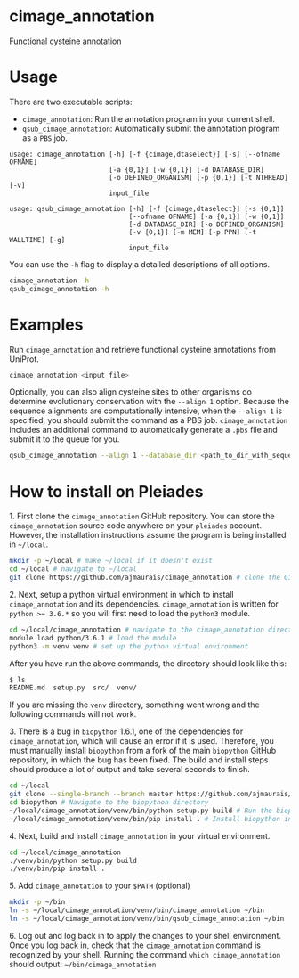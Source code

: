 # cimage_annotation
Functional cysteine annotation

# Usage
There are two executable scripts:

* `cimage_annotation`: Run the annotation program in your current shell.
* `qsub_cimage_annotation`: Automatically submit the annotation program as a `PBS` job.

```
usage: cimage_annotation [-h] [-f {cimage,dtaselect}] [-s] [--ofname OFNAME]
                         [-a {0,1}] [-w {0,1}] [-d DATABASE_DIR]
                         [-o DEFINED_ORGANISM] [-p {0,1}] [-t NTHREAD] [-v]
                         input_file

usage: qsub_cimage_annotation [-h] [-f {cimage,dtaselect}] [-s {0,1}]
                              [--ofname OFNAME] [-a {0,1}] [-w {0,1}]
                              [-d DATABASE_DIR] [-o DEFINED_ORGANISM]
                              [-v {0,1}] [-m MEM] [-p PPN] [-t WALLTIME] [-g]
                              input_file
```

You can use the `-h` flag to display a detailed descriptions of all options.
```bash
cimage_annotation -h
qsub_cimage_annotation -h
```

# Examples

Run `cimage_annotation` and retrieve functional cysteine annotations from UniProt.
```bash
cimage_annotation <input_file>
```

Optionally, you can also align cysteine sites to other organisms do determine evolutionary conservation with the `--align 1` option. Because the sequence alignments are computationally intensive, when the `--align 1` is specified, you should submit the command as a PBS job. `cimage_annotation` includes an additional command to automatically generate a `.pbs` file and submit it to the queue for you.
```bash
qsub_cimage_annotation --align 1 --database_dir <path_to_dir_with_sequence_databases> -g <input_file>
```

# How to install on Pleiades

1\. First clone the `cimage_annotation` GitHub repository. You can store the `cimage_annotation` source code anywhere on your `pleiades` account. However, the installation instructions assume the program is being installed in `~/local`. 

```bash
mkdir -p ~/local # make ~/local if it doesn't exist
cd ~/local # navigate to ~/local
git clone https://github.com/ajmaurais/cimage_annotation # clone the GitHub repository
```

2\. Next, setup a python virtual environment in which to install `cimage_annotation` and its dependencies. `cimage_annotation` is written for `python >= 3.6.*` so you will first need to load the `python3` module.

```bash
cd ~/local/cimage_annotation # navigate to the cimage_annotation directory
module load python/3.6.1 # load the module
python3 -m venv venv # set up the python virtual environment
```

After you have run the above commands, the directory should look like this:
```bash
$ ls
README.md  setup.py  src/  venv/
```
If you are missing the `venv` directory, something went wrong and the following commands will not work.

3\. There is a bug in `biopython` 1.6.1, one of the dependencies for `cimage_annotation`, which will cause an error if it is used. Therefore, you must manually install `biopython` from a fork of the main `biopython` GitHub repository, in which the bug has been fixed. The build and install steps should produce a lot of output and take several seconds to finish.

```bash
cd ~/local
git clone --single-branch --branch master https://github.com/ajmaurais/biopython # Clone the biopython repo
cd biopython # Navigate to the biopython directory
~/local/cimage_annotation/venv/bin/python setup.py build # Run the biopython build script
~/local/cimage_annotation/venv/bin/pip install . # Install biopython in your virtual environment
```

4\. Next, build and install `cimage_annotation` in your virtual environment.

```bash
cd ~/local/cimage_annotation
./venv/bin/python setup.py build
./venv/bin/pip install .
```

5\. Add `cimage_annotation` to your `$PATH` (optional)

```bash
mkdir -p ~/bin
ln -s ~/local/cimage_annotation/venv/bin/cimage_annotation ~/bin
ln -s ~/local/cimage_annotation/venv/bin/qsub_cimage_annotation ~/bin
```

6\. Log out and log back in to apply the changes to your shell environment. Once you log back in, check that the `cimage_annotation` command is recognized by your shell. Running the command `which cimage_annotation` should output: `~/bin/cimage_annotation`
